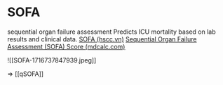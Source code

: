 # SOFA
sequential organ failure assessment
Predicts ICU mortality based on lab results and clinical data.
[SOFA (hscc.vn)](https://hscc.vn/tools.asp?id=bantin&idnhom=6&idtin=11)
[Sequential Organ Failure Assessment (SOFA) Score (mdcalc.com)](https://www.mdcalc.com/calc/691/sequential-organ-failure-assessment-sofa-score)

![[SOFA-1716737847939.jpeg]]

=> [[qSOFA]]